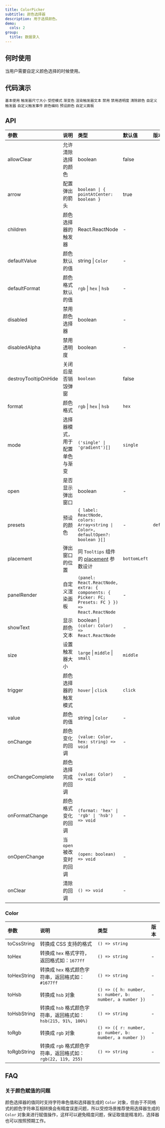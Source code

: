 ```yaml
---
title: ColorPicker
subtitle: 颜色选择器
description: 用于选择颜色。
demo:
  cols: 2
group:
  title: 数据录入
---
```


## 何时使用

当用户需要自定义颜色选择的时候使用。

## 代码演示

<!-- prettier-ignore -->
<code src="./demo/base.tsx">基本使用</code>
<code src="./demo/size.tsx">触发器尺寸大小</code>
<code src="./demo/controlled.tsx">受控模式</code>
<code src="./demo/line-gradient.tsx">渐变色</code>
<code src="./demo/text-render.tsx">渲染触发器文本</code>
<code src="./demo/disabled.tsx">禁用</code>
<code src="./demo/disabled-alpha.tsx">禁用透明度</code>
<code src="./demo/allowClear.tsx">清除颜色</code>
<code src="./demo/trigger.tsx">自定义触发器</code>
<code src="./demo/trigger-event.tsx">自定义触发事件</code>
<code src="./demo/format.tsx">颜色编码</code>
<code src="./demo/presets.tsx">预设颜色</code>
<code src="./demo/panel-render.tsx">自定义面板</code>

## API

<!-- prettier-ignore -->
| 参数 | 说明 | 类型 | 默认值 | 版本 |
| :-- | :-- | :-- | :-- | :-- |
| allowClear | 允许清除选择的颜色 | boolean | false | |
| arrow | 配置弹出的箭头 | `boolean \| { pointAtCenter: boolean }` | true | |
| children | 颜色选择器的触发器 | React.ReactNode | - | |
| defaultValue | 颜色默认的值 | string \| `Color` | - | |
| defaultFormat | 颜色格式默认的值 | `rgb` \| `hex` \| `hsb` | - |  |
| disabled | 禁用颜色选择器 | boolean | - | |
| disabledAlpha | 禁用透明度 | boolean | - |  |
| destroyTooltipOnHide | 关闭后是否销毁弹窗 | `boolean` | false |  |
| format | 颜色格式 | `rgb` \| `hex` \| `hsb` | `hex` | |
| mode | 选择器模式，用于配置单色与渐变 | `('single' \| 'gradient')[]` | `single` |  |
| open | 是否显示弹出窗口 | boolean | - | |
| presets | 预设的颜色 | `{ label: ReactNode, colors: Array<string \| Color>, defaultOpen?: boolean }[]` | - | `defaultOpen: ` |
| placement | 弹出窗口的位置 | 同 `Tooltips` 组件的 [placement](/components/tooltip-cn/#api) 参数设计 | `bottomLeft` | |
| panelRender | 自定义渲染面板 | `(panel: React.ReactNode, extra: { components: { Picker: FC; Presets: FC } }) => React.ReactNode` | - |  |
| showText | 显示颜色文本 | boolean \| `(color: Color) => React.ReactNode` | - |  |
| size | 设置触发器大小 | `large` \| `middle` \| `small` | `middle` |  |
| trigger | 颜色选择器的触发模式 | `hover` \| `click` | `click` | |
| value | 颜色的值 | string \| `Color` | - | |
| onChange | 颜色变化的回调 | `(value: Color, hex: string) => void` | - | |
| onChangeComplete | 颜色选择完成的回调  | `(value: Color) => void` | - |  |
| onFormatChange | 颜色格式变化的回调 | `(format: 'hex' \| 'rgb' \| 'hsb') => void` | - | |
| onOpenChange | 当 `open` 被改变时的回调 | `(open: boolean) => void` | - | |
| onClear | 清除的回调 | `() => void` | - |  |

### Color

<!-- prettier-ignore -->
| 参数 | 说明 | 类型 | 版本 |
| :-- | :-- | :-- | :-- |
| toCssString | 转换成 CSS 支持的格式 | `() => string` |  |
| toHex | 转换成 `hex` 格式字符，返回格式如：`1677ff` | `() => string` | - |
| toHexString | 转换成 `hex` 格式颜色字符串，返回格式如：`#1677ff` | `() => string` | - |
| toHsb | 转换成 `hsb` 对象  | `() => ({ h: number, s: number, b: number, a number })` | - |
| toHsbString | 转换成 `hsb` 格式颜色字符串，返回格式如：`hsb(215, 91%, 100%)` | `() => string` | - |
| toRgb | 转换成 `rgb` 对象  | `() => ({ r: number, g: number, b: number, a number })` | - |
| toRgbString | 转换成 `rgb` 格式颜色字符串，返回格式如：`rgb(22, 119, 255)` | `() => string` | - |

## FAQ

### 关于颜色赋值的问题

颜色选择器的值同时支持字符串色值和选择器生成的 `Color` 对象，但由于不同格式的颜色字符串互相转换会有精度误差问题，所以受控场景推荐使用选择器生成的 `Color` 对象来进行赋值操作，这样可以避免精度问题，保证取值是精准的，选择器也可以按照预期工作。
